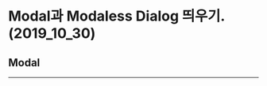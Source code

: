 # Modal과 Modaless Dialog 띄우기. (2019_10_30)

## Modal

------------------------------------------------------------------------------
